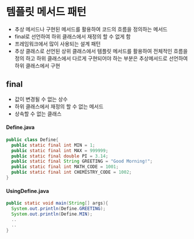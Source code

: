 # 템플릿 메서드 패턴

- 추상 메서드나 구현된 메서드를 활용하여 코드의 흐름을 정의하는 메서드
- final로 선언하여 하위 클래스에서 재정의 할 수 없게 함
- 프레임워크에서 많이 사용되는 설계 패턴
- 추상 클래스로 선언된 상위 클래스에서 템플릿 메서드를 활용하여 전체적인 흐름을 정의 하고 하위 클래스에서 다르게 구현되어야 하는 부분은 추상메서드로 선언하여 하위 클래스에서 구현

## final
- 값이 변경될 수 없는 상수
- 하위 클래스에서 재정의 할 수 없는 메서드
- 상속할 수 없는 클래스

#### Define.java
```java
public class Define{
  public static final int MIN = 1;
  public static final int MAX = 999999;
  public static final double PI = 3.14;
  public static final String GREETING = "Good Morning!";
  public static final int MATH_CODE = 1001;
  public static final int CHEMISTRY_CODE = 1002;
}
```

#### UsingDefine.java
```java
public static void main(String[] args){
  System.out.println(Define.GREETING);
  System.out.println(Define.MIN);
  ..
  ..
}
```
